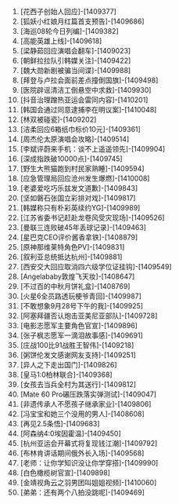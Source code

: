 
1. [花西子创始人回应]-[1409377]
1. [狐妖小红娘月红篇首支预告]-[1409686]
1. [海巡08轮今日列编]-[1409382]
1. [高能英雄上线]-[1409618]
1. [梁静茹回应演唱会翻车]-[1409023]
1. [朝鲜拉拉队引韩媒关注]-[1409422]
1. [魏大勋新剧被骗当间谍]-[1409988]
1. [拜登与卢拉会面前差点撞倒国旗]-[1409498]
1. [医院辟谣清洁工倒悬空中求救]-[1409930]
1. [抖音治理蹭热亚运会雷同内容]-[1410201]
1. [韩国会通过同意逮捕李在明议案]-[1410048]
1. [林双被碰瓷]-[1409202]
1. [洁柔回应6箱纸巾标价10元]-[1409361]
1. [周杰伦太原演唱会攻略]-[1409514]
1. [李斌评蔚来手机：谈不上遥遥领先]-[1409904]
1. [深成指跌破10000点]-[1409745]
1. [野生大熊猫跑到村民家熟睡]-[1409594]
1. [应急管理局回应沧州发生爆燃]-[1410008]
1. [老婆爱吃巧乐兹发文道歉]-[1409843]
1. [坚如磐石张国立彩排对戏]-[1409817]
1. [韩媒称只有朴彩英续约YG]-[1409989]
1. [江苏省委书记赶赴龙卷风受灾现场]-[1409526]
1. [曼联三连败破45年丢球记录]-[1409463]
1. [星巴克CEO评价酱香拿铁]-[1408879]
1. [原神那维莱特角色PV]-[1409831]
1. [叙利亚总统抵达杭州]-[1409881]
1. [西安交大回应取消四六级学位证挂钩]-[1409549]
1. [Angelababy敦煌飞天妆]-[1408647]
1. [不过百的中秋月饼礼盒]-[1408769]
1. [火星6全员路透玩梗爷青回]-[1409987]
1. [不敢想象9月28号下午的我]-[1409925]
1. [阿塞拜疆否认炮击亚美尼亚部队]-[1409728]
1. [电影志愿军主要角色官宣]-[1409896]
1. [张子枫志愿军一滴泪故事感]-[1409691]
1. [庄战100比91战胜王智伟]-[1409218]
1. [粥饼伦发文感谢网友支持]-[1409251]
1. [异人之下走出国门]-[1409826]
1. [皇马1:0柏林联合]-[1409368]
1. [女孩去当兵全村为其送行]-[1409812]
1. [Mate 60 Pro碾压跌落实弹测试]-[1409047]
1. [非遗传承人不愿孩子继承家业]-[1409806]
1. [冯宝宝和她三个没用的男人]-[1408608]
1. [再见2.5条悟]-[1409683]
1. [阿森纳4:0埃因霍温]-[1409450]
1. [杭州亚运会开幕式将复现钱江潮]-[1409792]
1. [布林肯讲话期间俄外长入场]-[1409568]
1. [老师：让你学知识没让你学穿搭]-[1409990]
1. [白色橄榄树官宣]-[1409898]
1. [金靖视角云之羽男团叫姐姐视频]-[1410060]
1. [弟弟：还有两个八拍没跳呢]-[1409469]